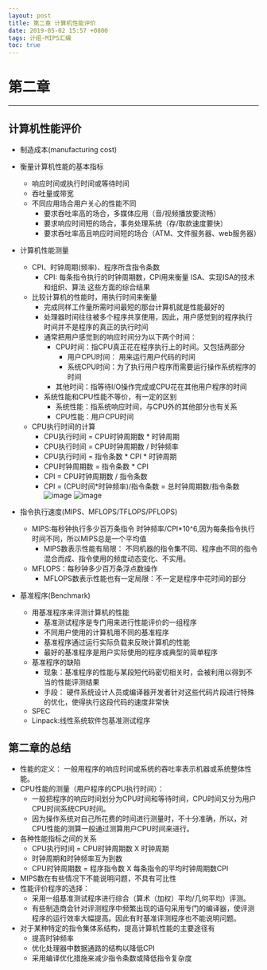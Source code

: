 ```yaml
---
layout: post
title: 第二章 计算机性能评价
date: 2019-05-02 15:57 +0800
tags: 计组-MIPS汇编
toc: true
---
```

# 第二章
***
## 计算机性能评价
+ 制造成本(manufacturing cost)
+ 衡量计算机性能的基本指标
  - 响应时间或执行时间或等待时间
  - 吞吐量或带宽
  - 不同应用场合用户关心的性能不同
    * 要求吞吐率高的场合，多媒体应用（音/视频播放要流畅）
    * 要求响应时间短的场合，事务处理系统（存/取款速度要快）
    * 要求吞吐率高且响应时间短的场合（ATM、文件服务器、web服务器）
+ 计算机性能测量
  - CPI、时钟周期(频率)、程序所含指令条数
    * CPI: 每条指令执行的时钟周期数，CPI用来衡量 ISA、实现ISA的技术和组织、算法 这些方面的综合结果
  - 比较计算机的性能时，用执行时间来衡量
    * 完成同样工作量所需时间最短的那台计算机就是性能最好的
    * 处理器时间往往被多个程序共享使用，因此，用户感觉到的程序执行时间并不是程序的真正的执行时间
    * 通常把用户感觉到的响应时间分为以下两个时间：
      - CPU时间：指CPU真正花在程序执行上的时间。又包括两部分
        + 用户CPU时间： 用来运行用户代码的时间
        + 系统CPU时间：为了执行用户程序而需要运行操作系统程序的时间
      - 其他时间：指等待I/O操作完成或CPU花在其他用户程序的时间
    * 系统性能和CPU性能不等价，有一定的区别
      - 系统性能：指系统响应时间，与CPU外的其他部分也有关系
      - CPU性能：用户CPU时间
  - CPU执行时间的计算
    * CPU执行时间 = CPU时钟周期数 * 时钟周期
    * CPU执行时间 = CPU时钟周期数 / 时钟频率
    * CPU执行时间 = 指令条数 * CPI * 时钟周期
    * CPU时钟周期数 = 指令条数 * CPI
    * CPI = CPU时钟周期数 / 指令条数
    * CPI = (CPU时间*时钟频率)/指令条数 = 总时钟周期数/指令条数
      ![image](https://github.com/Kyre0ee/Kyre0ee.github.io/assets/169347540/d44a304d-91fd-4072-b10c-86599ff17218)
![image](https://github.com/Kyre0ee/Kyre0ee.github.io/assets/169347540/b52230dc-c488-4f59-a2b3-68b26f3d1cc5)

+ 指令执行速度(MIPS、MFLOPS/TFLOPS/PFLOPS)
  * MIPS:每秒钟执行多少百万条指令 时钟频率/CPI*10^6,因为每条指令执行时间不同，所以MIPS总是一个平均值
    - MIPS数表示性能有局限： 不同机器的指令集不同、程序由不同的指令混合而成、指令使用的频度动态变化、不实用。
  * MFLOPS：每秒钟多少百万条浮点数操作
    - MFLOPS数表示性能也有一定局限：不一定是程序中花时间的部分
+ 基准程序(Benchmark)
  - 用基准程序来评测计算机的性能
    * 基准测试程序是专门用来进行性能评价的一组程序
    * 不同用户使用的计算机用不同的基准程序
    * 基准程序通过运行实际负载来反映计算机的性能
    * 最好的基准程序是用户实际使用的程序或典型的简单程序
  - 基准程序的缺陷
    * 现象：基准程序的性能与某段短代码密切相关时，会被利用以得到不当的性能评测结果
    * 手段： 硬件系统设计人员或编译器开发者针对这些代码片段进行特殊的优化，使得执行这段代码的速度非常快
  - SPEC
  - Linpack:线性系统软件包基准测试程序
## 第二章的总结
+ 性能的定义： 一般用程序的响应时间或系统的吞吐率表示机器或系统整体性能。
+ CPU性能的测量（用户程序的CPU执行时间）：
  - 一般把程序的响应时间划分为CPU时间和等待时间，CPU时间又分为用户CPU时间系统CPU时间。
  - 因为操作系统对自己所花费的时间进行测量时，不十分准确，所以，对CPU性能的测算一般通过测算用户CPU时间来进行。
+ 各种性能指标之间的关系
  - CPU执行时间 = CPU时钟周期数 X 时钟周期
  - 时钟周期和时钟频率互为到数
  - CPU时钟周期数 = 程序指令数 X 每条指令的平均时钟周期数CPI
+ MIPS数在有些情况下不能说明问题，不具有可比性
+ 性能评价程序的选择：
  - 采用一组基准测试程序进行综合（算术（加权）平均/几何平均）评测。
  - 有些制造商会针对评测程序中频繁出现的语句采用专门的编译器，使评测程序的运行效率大幅提高。因此有时基准评测程序也不能说明问题。
+ 对于某种特定的指令集体系结构，提高计算机性能的主要途径有
  - 提高时钟频率
  - 优化处理器中数据通路的结构以降低CPI
  - 采用编译优化措施来减少指令条数或降低指令复杂度
